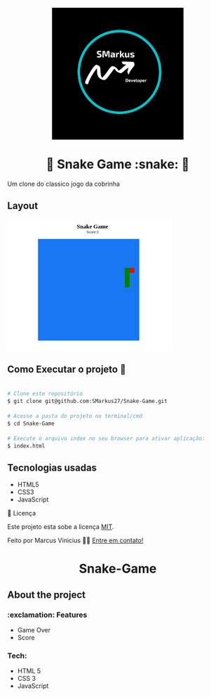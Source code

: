 <p align="center">
  <img align='center' src="./assets/SMarkus.png" height="300">
</p>
<h1 align='center'>🚀 Snake Game :snake:  🚀 </h1>
Um clone do classico jogo da cobrinha
<h2>Layout</h2>
  <img align='center' src="./assets/snake.png" height="300">
<h2>Como Executar o projeto 🚀</h2>

```bash

# Clone este repositório
$ git clone git@github.com:SMarkus27/Snake-Game.git

# Acesse a pasta do projeto no terminal/cmd
$ cd Snake-Game

# Execute o arquivo index no seu browser para ativar aplicação:
$ index.html


```

<h2>Tecnologias usadas</h2>
<ul>
  <li>HTML5</li>
  <li>CSS3</li>
  <li>JavaScript</li>
</ul>
 📝 Licença

Este projeto esta sobe a licença [MIT](./LICENSE).

Feito  por Marcus Vinicius 👋🏽 [Entre em contato!](https://www.linkedin.com/in/marcus-vinicius-campos=pereira)




<h1 align='center'> Snake-Game</h1>
<h2> About the project</h2>
<h3> </h3>

<h3>:exclamation: Features</h3>
<ul>
  <li>Game Over</li>
  <li>Score</li>
</ul>
<h3>Tech:</h3>
<ul>
  <li>HTML 5</li>
  <li>CSS 3</li>
  <li>JavaScript</li>
</ul>
